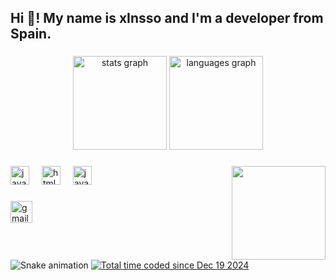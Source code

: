 <h2 align="left">Hi 👋! My name is xInsso and I'm a developer from Spain.</h2>

###

<div align="center">
  <img src="https://github-readme-stats.vercel.app/api?username=xInsso&hide_title=false&hide_rank=false&show_icons=true&include_all_commits=true&count_private=true&disable_animations=false&theme=dracula&locale=en&hide_border=false" height="150" alt="stats graph"  />
  <img src="https://github-readme-stats.vercel.app/api/top-langs?username=xInsso&locale=en&hide_title=false&layout=compact&card_width=320&langs_count=5&theme=dracula&hide_border=false" height="150" alt="languages graph"  />
</div>

###

<img align="right" height="150" src="https://avatars.githubusercontent.com/u/183542297?v=4"  />

###

<div align="left">
  <img src="https://cdn.jsdelivr.net/gh/devicons/devicon/icons/javascript/javascript-original.svg" height="30" alt="javascript logo"  />
  <img width="12" />
  <img src="https://cdn.jsdelivr.net/gh/devicons/devicon/icons/html5/html5-original.svg" height="30" alt="html5 logo"  />
  <img width="12" />
  <img src="https://cdn.jsdelivr.net/gh/devicons/devicon/icons/java/java-original.svg" height="30" alt="java logo"  />
</div>

###

<div align="left">
  <a href="mailto:xinsoo@proton.me" target="_blank">
    <img src="https://img.shields.io/static/v1?message=ProtonMail&logo=protonmail&label=&color=D14836&logoColor=white&labelColor=&style=for-the-badge" height="35" alt="gmail logo"  />
  </a>
</div>

###

<br clear="both">

<img src="https://raw.githubusercontent.com/xInsso/xInsso/output/snake.yml" alt="Snake animation" />
<a href="https://wakatime.com/@e607ae5c-b74f-43e5-a6c5-3093999b994c"><img src="https://wakatime.com/badge/user/e607ae5c-b74f-43e5-a6c5-3093999b994c.svg" alt="Total time coded since Dec 19 2024" /></a>

###


